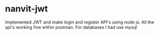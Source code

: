 # nanvit-jwt
Implemented JWT and make login and register API's using node js. All the api's working fine within postman.   For databases I had use mysql

